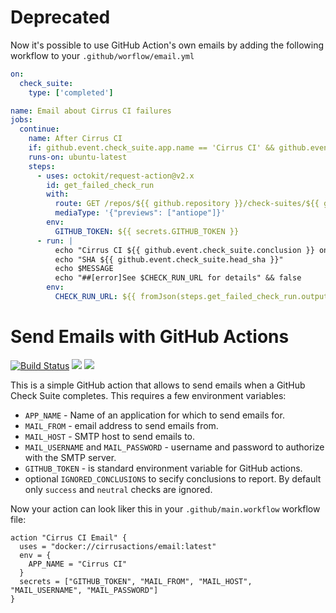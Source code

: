 # Deprecated

Now it's possible to use GitHub Action's own emails by adding the following workflow to your `.github/worflow/email.yml`

```yaml
on:
  check_suite:
    type: ['completed']

name: Email about Cirrus CI failures
jobs:
  continue:
    name: After Cirrus CI
    if: github.event.check_suite.app.name == 'Cirrus CI' && github.event.check_suite.conclusion != 'success'
    runs-on: ubuntu-latest
    steps:
      - uses: octokit/request-action@v2.x
        id: get_failed_check_run
        with:
          route: GET /repos/${{ github.repository }}/check-suites/${{ github.event.check_suite.id }}/check-runs?status=completed
          mediaType: '{"previews": ["antiope"]}'
        env:
          GITHUB_TOKEN: ${{ secrets.GITHUB_TOKEN }}
      - run: |
          echo "Cirrus CI ${{ github.event.check_suite.conclusion }} on ${{ github.event.check_suite.head_branch }} branch!"
          echo "SHA ${{ github.event.check_suite.head_sha }}"
          echo $MESSAGE
          echo "##[error]See $CHECK_RUN_URL for details" && false
        env:
          CHECK_RUN_URL: ${{ fromJson(steps.get_failed_check_run.outputs.data).check_runs[0].html_url }}
```

# Send Emails with GitHub Actions

[![Build Status](https://api.cirrus-ci.com/github/cirrus-actions/email.svg)](https://cirrus-ci.com/github/cirrus-actions/email) [![](https://images.microbadger.com/badges/version/cirrusactions/email.svg)](https://microbadger.com/images/cirrusactions/email) [![](https://images.microbadger.com/badges/image/cirrusactions/email.svg)](https://microbadger.com/images/cirrusactions/email)

This is a simple GitHub action that allows to send emails when a GitHub Check Suite completes. This requires a few 
environment variables:
  * `APP_NAME` - Name of an application for which to send emails for.
  * `MAIL_FROM` - email address to send emails from.
  * `MAIL_HOST` - SMTP host to send emails to.
  * `MAIL_USERNAME` and `MAIL_PASSWORD` - username and password to authorize with the SMTP server.
  * `GITHUB_TOKEN` - is standard environment variable for GitHub actions.
  * optional `IGNORED_CONCLUSIONS` to secify conclusions to report. By default only `success` and `neutral` checks are ignored.

Now your action can look liker this in your `.github/main.workflow` workflow file:

```
action "Cirrus CI Email" {
  uses = "docker://cirrusactions/email:latest"
  env = {
    APP_NAME = "Cirrus CI"
  }
  secrets = ["GITHUB_TOKEN", "MAIL_FROM", "MAIL_HOST", "MAIL_USERNAME", "MAIL_PASSWORD"]
}
```
